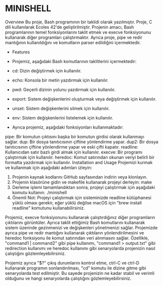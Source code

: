 # MINISHELL
Overview
Bu proje, Bash programının bir taklidi olarak yazılmıştır. Proje, C dili kullanılarak Ecoles 42'de geliştirilmiştir. Projenin amacı, Bash programlarının temel fonksiyonlarını taklit etmek ve execve fonksiyonunu kullanarak diğer programları çalıştırmaktır. Ayrıca proje, pipe ve redir mantığının kullanıldığını ve komutların parser edildiğini içermektedir.

- Features
- Projemiz, aşağıdaki Bash komutlarının taklitlerini içermektedir:

- cd: Dizin değiştirmek için kullanılır.
- echo: Konsola bir metin yazdırmak için kullanılır.
- pwd: Geçerli dizinin yolunu yazdırmak için kullanılır.
- export: Sistem değişkenlerini oluşturmak veya değiştirmek için kullanılır.
- unset: Sistem değişkenlerini silmek için kullanılır.
- env: Sistem değişkenlerini listelemek için kullanılır.
- Ayrıca projemiz, aşağıdaki fonksiyonları kullanmaktadır:

pipe: Bir komutun çıktısını başka bir komutun girdisi olarak kullanmayı sağlar.
dup: Bir dosya tanıtıcısının çiftine yönlendirme yapar.
dup2: Bir dosya tanıtıcısının çiftine yönlendirme yapar ve eski çifti kapatır.
readline: Kullanıcıdan satır bazlı girdi almak için kullanılır.
execve: Bir programı çalıştırmak için kullanılır.
heredoc: Komut satırından okunan veriyi belirli bir formatta yazdırmak için kullanılır.
Installation and Usage
Projemizi kurmak ve kullanmak için aşağıdaki adımları izleyin:

1. Projenin kaynak kodlarını GitHub sayfasından indirin veya klonlayın.
2. Projenin klasörüne gidin ve makefile kullanarak projeyi derleyin: make
3. Derleme işlemi tamamlandıktan sonra, projeyi çalıştırmak için aşağıdaki komutu kullanın:
./minishell
4. Önemli Not: Projeyi çalıştırmak için sisteminizde readline kütüphanesi yüklü olması gerekir, eğer yüklü değilse macOS için "brew install readline" komutunu kullanabilirsiniz.

Projemiz, execve fonksiyonunu kullanarak çalıştırdığınız diğer programların çıktılarını görüntüler. Ayrıca taklit ettiğimiz Bash komutlarını kullanarak sistem üzerinde gezinmenizi ve değişkenleri yönetmenizi sağlar. Projemizde ayrıca pipe ve redir mantığını kullanarak çıktıların yönlendirilmesini ve heredoc fonksiyonu ile komut satırından veri alınmasını sağlar. Özellikle, "command1 | command2" gibi pipe kullanımı, "command1 > output.txt" gibi redirection kullanımı ve heredoc kullanımı gibi senaryolarda projenizin nasıl çalıştığını gözlemleyebilirsiniz.

Projemiz ayrıca "$?" çıkış durumlarını kontrol etme, ctrl-C ve ctrl-D kullanarak programın sonlandırılması, "cd" komutu ile dizine gitme gibi senaryolarda test edilmiştir. Bu sayede projenizin ne kadar stabil ve verimli olduğunu ve hangi senaryolarda çalıştığını gözlemleyebilirsiniz.
